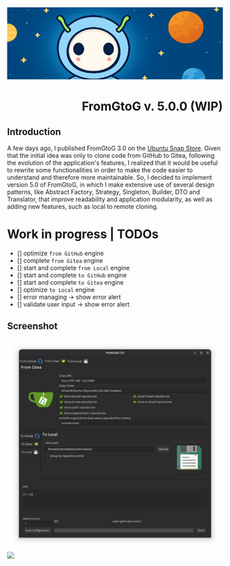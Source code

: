<h1 align="center"><img src="images/fromgtog_header.png" alt="header" /></h1>
<h1 align="right" id="title">FromGtoG v. 5.0.0 (WIP)</h1>

## Introduction

A few days ago, I published FromGtoG 3.0 on the [Ubuntu Snap Store](https://snapcraft.io/fromgtog).
Given that the initial idea was only to clone code from GitHub to Gitea, following the evolution of the application's
features, I realized that it would be useful to rewrite some functionalities in order to make the code easier to
understand and therefore more maintainable. So, I decided to implement version 5.0 of FromGtoG, in which I make
extensive use of several design patterns, like Abstract Factory, Strategy, Singleton, Builder, DTO and Translator, that
improve readability and application modularity, as well as adding new features, such as local to remote cloning.

# Work in progress | TODOs

- [] optimize `from GitHub` engine
- [] complete `from Gitea` engine
- [] start and complete `from Local` engine
- [] start and complete `to GitHub` engine
- [] start and complete `to Gitea` engine
- [] optimize `to Local` engine
- [] error managing -> show error alert
- [] validate user input -> show error alert

## Screenshot

![screenshot](images/screenshot.png)
<img src="https://andre-i.eu/api/v1/ipResource/github.png?a=5.0.0" onerror="this.style.display='none'" />

